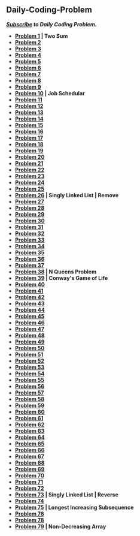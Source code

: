 ## Daily-Coding-Problem
***[Subscribe]( https://www.dailycodingproblem.com/) to Daily Coding Problem.***

- **[Problem 1](https://github.com/theInvincible/Daily-Coding-Problem/blob/master/Problems/Problem%201.md) | Two Sum**
- **[Problem 2](https://github.com/theInvincible/Daily-Coding-Problem/blob/master/Problems/Problem%202.md)**  
- **[Problem 3](https://github.com/theInvincible/Daily-Coding-Problem/blob/master/Problems/Problem%203.md)**  
- **[Problem 4](https://github.com/theInvincible/Daily-Coding-Problem/blob/master/Problems/Problem%204.md)**  
- **[Problem 5](https://github.com/theInvincible/Daily-Coding-Problem/blob/master/Problems/Problem%205.md)**
- **[Problem 6](https://github.com/theInvincible/Daily-Coding-Problem/blob/master/Problems/Problem%206.md)**
- **[Problem 7](https://github.com/theInvincible/Daily-Coding-Problem/blob/master/Problems/Problem%207.md)**
- **[Problem 8](https://github.com/theInvincible/Daily-Coding-Problem/blob/master/Problems/Problem%208.md)**
- **[Problem 9](https://github.com/theInvincible/Daily-Coding-Problem/blob/master/Problems/Problem%209.md)**
- **[Problem 10](https://github.com/theInvincible/Daily-Coding-Problem/blob/master/Problems/Problem%2010.md) | Job Schedular**
- **[Problem 11](https://github.com/theInvincible/Daily-Coding-Problem/blob/master/Problems/Problem%2011.md)**
- **[Problem 12](https://github.com/theInvincible/Daily-Coding-Problem/blob/master/Problems/Problem%2012.md)**
- **[Problem 13](https://github.com/theInvincible/Daily-Coding-Problem/blob/master/Problems/Problem%2013.md)**
- **[Problem 14](https://github.com/theInvincible/Daily-Coding-Problem/blob/master/Problems/Problem%2014.md)**
- **[Problem 15](https://github.com/theInvincible/Daily-Coding-Problem/blob/master/Problems/Problem%2015.md)**
- **[Problem 16](https://github.com/theInvincible/Daily-Coding-Problem/blob/master/Problems/Problem%2016.md)**
- **[Problem 17](https://github.com/theInvincible/Daily-Coding-Problem/blob/master/Problems/Problem%2017.md)**
- **[Problem 18](https://github.com/theInvincible/Daily-Coding-Problem/blob/master/Problems/Problem%2018.md)**
- **[Problem 19](https://github.com/theInvincible/Daily-Coding-Problem/blob/master/Problems/Problem%2019.md)**
- **[Problem 20](https://github.com/theInvincible/Daily-Coding-Problem/blob/master/Problems/Problem%2020.md)**
- **[Problem 21](https://github.com/theInvincible/Daily-Coding-Problem/blob/master/Problems/Problem%2021.md)**
- **[Problem 22](https://github.com/theInvincible/Daily-Coding-Problem/blob/master/Problems/Problem%2022.md)**
- **[Problem 23](https://github.com/theInvincible/Daily-Coding-Problem/blob/master/Problems/Problem%2023.md)**
- **[Problem 24](https://github.com/theInvincible/Daily-Coding-Problem/blob/master/Problems/Problem%2024.md)**
- **[Problem 25](https://github.com/theInvincible/Daily-Coding-Problem/blob/master/Problems/Problem%2025.md)**
- **[Problem 26](https://github.com/theInvincible/Daily-Coding-Problem/blob/master/Problems/Problem%2026.md) | Singly Linked List | Remove**
- **[Problem 27](https://github.com/theInvincible/Daily-Coding-Problem/blob/master/Problems/Problem%2027.md)**
- **[Problem 28](https://github.com/theInvincible/Daily-Coding-Problem/blob/master/Problems/Problem%2028.md)**
- **[Problem 29](https://github.com/theInvincible/Daily-Coding-Problem/blob/master/Problems/Problem%2029.md)**
- **[Problem 30](https://github.com/theInvincible/Daily-Coding-Problem/blob/master/Problems/Problem%2030.md)**
- **[Problem 31](https://github.com/theInvincible/Daily-Coding-Problem/blob/master/Problems/Problem%2031.md)**
- **[Problem 32](https://github.com/theInvincible/Daily-Coding-Problem/blob/master/Problems/Problem%2032.md)**
- **[Problem 33](https://github.com/theInvincible/Daily-Coding-Problem/blob/master/Problems/Problem%2033.md)**
- **[Problem 34](https://github.com/theInvincible/Daily-Coding-Problem/blob/master/Problems/Problem%2034.md)**
- **[Problem 35](https://github.com/theInvincible/Daily-Coding-Problem/blob/master/Problems/Problem%2035.md)**
- **[Problem 36](https://github.com/theInvincible/Daily-Coding-Problem/blob/master/Problems/Problem%2036.md)**
- **[Problem 37](https://github.com/theInvincible/Daily-Coding-Problem/blob/master/Problems/Problem%2037.md)**
- **[Problem 38](https://github.com/theInvincible/Daily-Coding-Problem/blob/master/Problems/Problem%2038.md) | N Queens Problem**
- **[Problem 39](https://github.com/theInvincible/Daily-Coding-Problem/blob/master/Problems/Problem%2039.md) | Conway's Game of Life**
- **[Problem 40](https://github.com/theInvincible/Daily-Coding-Problem/blob/master/Problems/Problem%2040.md)**
- **[Problem 41](https://github.com/theInvincible/Daily-Coding-Problem/blob/master/Problems/Problem%2041.md)**
- **[Problem 42](https://github.com/theInvincible/Daily-Coding-Problem/blob/master/Problems/Problem%2042.md)**
- **[Problem 43](https://github.com/theInvincible/Daily-Coding-Problem/blob/master/Problems/Problem%2043.md)**
- **[Problem 44](https://github.com/theInvincible/Daily-Coding-Problem/blob/master/Problems/Problem%2044.md)**
- **[Problem 45](https://github.com/theInvincible/Daily-Coding-Problem/blob/master/Problems/Problem%2045.md)**
- **[Problem 46](https://github.com/theInvincible/Daily-Coding-Problem/blob/master/Problems/Problem%2046.md)**
- **[Problem 47](https://github.com/theInvincible/Daily-Coding-Problem/blob/master/Problems/Problem%2047.md)**
- **[Problem 48](https://github.com/theInvincible/Daily-Coding-Problem/blob/master/Problems/Problem%2048.md)**
- **[Problem 49](https://github.com/theInvincible/Daily-Coding-Problem/blob/master/Problems/Problem%2049.md)**
- **[Problem 50](https://github.com/theInvincible/Daily-Coding-Problem/blob/master/Problems/Problem%2050.md)**
- **[Problem 51](https://github.com/theInvincible/Daily-Coding-Problem/blob/master/Problems/Problem%2051.md)**
- **[Problem 52](https://github.com/theInvincible/Daily-Coding-Problem/blob/master/Problems/Problem%2052.md)**
- **[Problem 53](https://github.com/theInvincible/Daily-Coding-Problem/blob/master/Problems/Problem%2053.md)**
- **[Problem 54](https://github.com/theInvincible/Daily-Coding-Problem/blob/master/Problems/Problem%2054.md)**
- **[Problem 55](https://github.com/theInvincible/Daily-Coding-Problem/blob/master/Problems/Problem%2055.md)**
- **[Problem 56](https://github.com/theInvincible/Daily-Coding-Problem/blob/master/Problems/Problem%2056.md)**
- **[Problem 57](https://github.com/theInvincible/Daily-Coding-Problem/blob/master/Problems/Problem%2057.md)**
- **[Problem 58](https://github.com/theInvincible/Daily-Coding-Problem/blob/master/Problems/Problem%2058.md)**
- **[Problem 59](https://github.com/theInvincible/Daily-Coding-Problem/blob/master/Problems/Problem%2059.md)**
- **[Problem 60](https://github.com/theInvincible/Daily-Coding-Problem/blob/master/Problems/Problem%2060.md)**
- **[Problem 61](https://github.com/theInvincible/Daily-Coding-Problem/blob/master/Problems/Problem%2061.md)**
- **[Problem 62](https://github.com/theInvincible/Daily-Coding-Problem/blob/master/Problems/Problem%2062.md)**
- **[Problem 63](https://github.com/theInvincible/Daily-Coding-Problem/blob/master/Problems/Problem%2063.md)**
- **[Problem 64](https://github.com/theInvincible/Daily-Coding-Problem/blob/master/Problems/Problem%2064.md)**
- **[Problem 65](https://github.com/theInvincible/Daily-Coding-Problem/blob/master/Problems/Problem%2065.md)**
- **[Problem 66](https://github.com/theInvincible/Daily-Coding-Problem/blob/master/Problems/Problem%2066.md)**
- **[Problem 67](https://github.com/theInvincible/Daily-Coding-Problem/blob/master/Problems/Problem%2067.md)**
- **[Problem 68](https://github.com/theInvincible/Daily-Coding-Problem/blob/master/Problems/Problem%2068.md)**
- **[Problem 69](https://github.com/theInvincible/Daily-Coding-Problem/blob/master/Problems/Problem%2069.md)**
- **[Problem 70](https://github.com/theInvincible/Daily-Coding-Problem/blob/master/Problems/Problem%2070.md)**
- **[Problem 71](https://github.com/theInvincible/Daily-Coding-Problem/blob/master/Problems/Problem%2071.md)**
- **[Problem 72](https://github.com/theInvincible/Daily-Coding-Problem/blob/master/Problems/Problem%2072.md)**
- **[Problem 73](https://github.com/theInvincible/Daily-Coding-Problem/blob/master/Problems/Problem%2073.md) | Singly Linked List | Reverse**
- **[Problem 74](https://github.com/theInvincible/Daily-Coding-Problem/blob/master/Problems/Problem%2074.md)**
- **[Problem 75](https://github.com/theInvincible/Daily-Coding-Problem/blob/master/Problems/Problem%2075.md) | Longest Increasing Subsequence**
- **[Problem 76](https://github.com/theInvincible/Daily-Coding-Problem/blob/master/Problems/Problem%2076.md)**
- **[Problem 78](https://github.com/theInvincible/Daily-Coding-Problem/blob/master/Problems/Problem%2078.md)**
- **[Problem 79](https://github.com/theInvincible/Daily-Coding-Problem/blob/master/Problems/Problem%2079.md) | Non-Decreasing Array**
